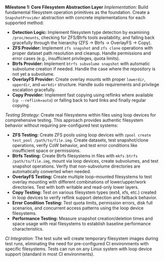 **Milestone 1: Core Filesystem Abstraction Layer**
_Implementation:_ Build fundamental filesystem operation primitives as the
foundation. Create a `SnapshotProvider` abstraction with concrete
implementations for each supported method:

- **Detection Logic:** Implement filesystem type detection by examining
  `/proc/mounts`, checking for ZFS/Btrfs tools availability, and falling back
  gracefully through the hierarchy (ZFS → Btrfs → OverlayFS → Copy).
- **ZFS Provider:** Implement `zfs snapshot` and `zfs clone` operations with
  proper dataset path resolution and cleanup. Handle permissions and error cases
  (e.g., insufficient privileges, quota limits).
- **Btrfs Provider:** Implement `btrfs subvolume snapshot` with automatic
  subvolume creation if needed. Handle the case where the repository is not yet a
  subvolume.
- **OverlayFS Provider:** Create overlay mounts with proper `lowerdir`,
  `upperdir`, and `workdir` structure. Handle sudo requirements and privilege
  escalation gracefully.
- **Copy Provider:** Implement fast copying using reflinks where available (`cp
--reflink=auto`) or falling back to hard links and finally regular copying.

_Testing Strategy:_ Create real filesystems within files using loop devices for
comprehensive testing. This approach provides authentic filesystem behavior
without requiring pre-configured test systems:

- **ZFS Testing:** Create ZFS pools using loop devices with `zpool create
test_pool /path/to/file.img`. Create datasets, test snapshot/clone operations,
  verify CoW behavior, and test error conditions like insufficient space or
  permissions.
- **Btrfs Testing:** Create Btrfs filesystems in files with `mkfs.btrfs
/path/to/file.img`, mount via loop devices, create subvolumes, and test
  snapshot operations. Verify that non-subvolume directories are automatically
  converted when needed.
- **OverlayFS Testing:** Create multiple loop-mounted filesystems to test
  overlay mounting with different combinations of lower/upper/work directories.
  Test with both writable and read-only lower layers.
- **Copy Testing:** Test on various filesystem types (ext4, xfs, etc.) created
  in loop devices to verify reflink support detection and fallback behavior.
- **Error Condition Testing:** Test quota limits, permission errors, disk full
  scenarios, and concurrent access patterns using the loop device filesystems.
- **Performance Testing:** Measure snapshot creation/deletion times and space
  usage with real filesystems to establish baseline performance characteristics.

_CI Integration:_ The test suite will create temporary filesystem images during
test runs, eliminating the need for pre-configured CI environments with
specific filesystems. Tests can run on any Linux system with loop device
support (standard in most CI environments).
